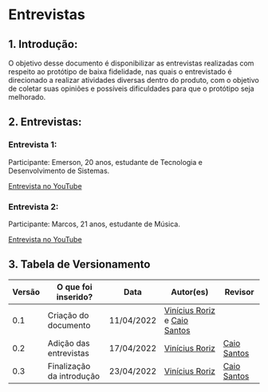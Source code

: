 # Entrevistas

## 1. Introdução: 

O objetivo desse documento é disponibilizar as entrevistas realizadas com respeito ao protótipo de baixa fidelidade, nas quais o entrevistado é direcionado a realizar atividades diversas dentro do produto, com o objetivo de coletar suas opiniões e possíveis dificuldades para que o protótipo seja melhorado.
 
## 2. Entrevistas: 

### Entrevista 1:
Participante: Emerson, 20 anos, estudante de Tecnologia e Desenvolvimento de Sistemas.

[Entrevista no YouTube](https://youtu.be/WqtwTxSbAt4)

### Entrevista 2:
Participante: Marcos, 21 anos, estudante de Música.

[Entrevista no YouTube](https://youtu.be/jTDibMhmjSE)

## 3. Tabela de Versionamento
Versão |  O que foi inserido? | Data | Autor(es)| Revisor |
---- |----- | ---- | ---- | ---- |
0.1| Criação do documento | 11/04/2022| [Vinícius Roriz](https://github.com/viniciusroriz) e [Caio Santos](https://github.com/caiobsantos) | [](https://github.com/) |
0.2| Adição das entrevistas | 17/04/2022 | [Vinícius Roriz](https://github.com/viniciusroriz)| [Caio Santos](https://github.com/caiobsantos) |
0.3| Finalização da introdução | 23/04/2022 | [Vinícius Roriz](https://github.com/viniciusroriz)| [Caio Santos](https://github.com/caiobsantos) |


